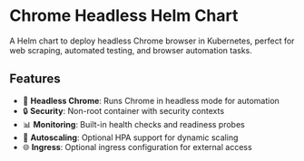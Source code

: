 # Chrome Headless Helm Chart

A Helm chart to deploy headless Chrome browser in Kubernetes, perfect for web scraping, automated testing, and browser automation tasks.

## Features

- 🚀 **Headless Chrome**: Runs Chrome in headless mode for automation
- 🔒 **Security**: Non-root container with security contexts
- 📊 **Monitoring**: Built-in health checks and readiness probes
- 🔄 **Autoscaling**: Optional HPA support for dynamic scaling
- 🌐 **Ingress**: Optional ingress configuration for external access
